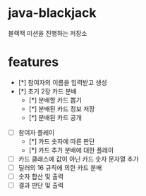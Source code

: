 # java-blackjack
블랙잭 미션을 진행하는 저장소

# features
* [*] 참여자의 이름을 입력받고 생성
* [*] 초기 2장 카드 분배
    * [*] 분배할 카드 뽑기
    * [*] 분배된 카드 정보 저장
    * [*] 분배된 카드 공개
* [ ] 참여자 플레이
    * [*] 카드 숫자에 따른 판단
    * [*] 카드 추가 분배에 대한 플레이
* [ ] 카드 클래스에 값이 아닌 카드 숫자 문자열 추가
* [ ] 딜러의 16 규칙에 의한 카드 분배
* [ ] 숫자 합산 및 출력
* [ ] 결과 판단 및 출력